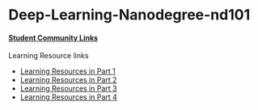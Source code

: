 # Deep-Learning-Nanodegree-nd101
#### [Student Community Links](http://bit.ly/dlfndprep)

Learning Resource links
- [Learning Resources in Part 1](Part-1/Readme.md)
- [Learning Resources in Part 2](Part-2/Readme.md)
- [Learning Resources in Part 3](Part-3/Readme.md)
- [Learning Resources in Part 4](Part-4/Readme.md)
